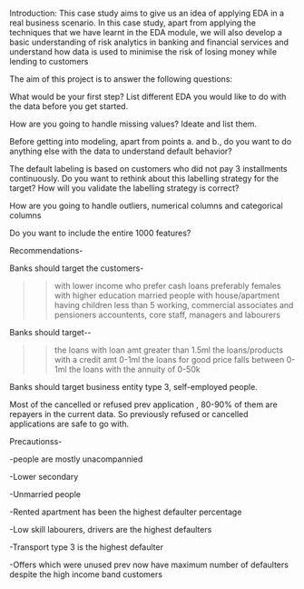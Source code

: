 Introduction:
This case study aims to give us an idea of applying EDA in a real business scenario. In this case study, apart from applying the techniques that we have learnt in the EDA module, we will also develop a basic understanding of risk analytics in banking and financial services and understand how data is used to minimise the risk of losing money while lending to customers



The aim of this project is to answer the following questions:

What would be your first step? List different EDA you would like to do with the data before you get started.

How are you going to handle missing values? Ideate and list them.

Before getting into modeling, apart from points a. and b., do you want to do anything else with the data to understand default behavior?

The default labeling is based on customers who did not pay 3 installments continuously. Do you want to rethink about this labelling strategy for the target? How will you validate the labelling strategy is correct?

How are you going to handle outliers, numerical columns and categorical columns

Do you want to include the entire 1000 features?




Recommendations-


Banks should target the customers-
 >> with lower income
 >> who prefer cash loans
 >> preferably females
 >> with higher education
 >> married people with house/apartment having children less than 5
 >> working, commercial associates and pensioners
 >> accountents, core staff, managers and labourers 

Banks should target--
 >> the loans with loan amt greater than 1.5ml
 >> the loans/products with a credit amt 0-1ml
 >> the loans for good price falls between 0-1ml
 >> the loans with the annuity of 0-50k




Banks should target business entity type 3, self-employed people.

Most of the cancelled or refused prev application , 80-90% of them are repayers in the current data. So previously refused or cancelled applications are safe to go with.



Precautionss-

-people are mostly unacompannied

-Lower secondary

-Unmarried people

-Rented apartment has been the highest defaulter percentage

-Low skill labourers, drivers are the highest defaulters

-Transport type 3 is the highest defaulter

-Offers which were unused prev now have maximum number of defaulters despite the high income band customers
